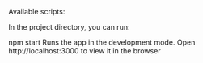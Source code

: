 
Available scripts:

In the project directory, you can run:

npm start
Runs the app in the development mode.
Open http://localhost:3000 to view it in the browser